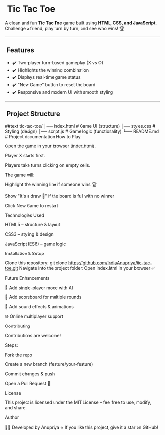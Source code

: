 # ​ Tic Tac Toe

A clean and fun **Tic Tac Toe** game built using **HTML, CSS, and JavaScript**.  
Challenge a friend, play turn by turn, and see who wins! 🏆  

---

## ​ Features
- ✔️ Two-player turn-based gameplay (X vs O)  
- ✔️ Highlights the winning combination  
- ✔️ Displays real-time game status  
- ✔️ "New Game" button to reset the board  
- ✔️ Responsive and modern UI with smooth styling  

---

## ​ Project Structure
##text
tic-tac-toe/
│── index.html   # Game UI (structure)
│── styles.css   # Styling (design)
│── script.js    # Game logic (functionality)
└── README.md    # Project documentation
How to Play

Open the game in your browser (index.html).

Player X starts first.

Players take turns clicking on empty cells.

The game will:

Highlight the winning line if someone wins 🏆

Show "It's a draw 🤝" if the board is full with no winner

Click New Game to restart

Technologies Used

HTML5 – structure & layout

CSS3 – styling & design

JavaScript (ES6) – game logic

Installation & Setup

Clone this repository:
git clone https://github.com/IndlaAnupriya/tic-tac-toe.git
Navigate into the project folder:
Open index.html in your browser ✅

Future Enhancements

🤖 Add single-player mode with AI

🏅 Add scoreboard for multiple rounds

🎵 Add sound effects & animations

🌐 Online multiplayer support

Contributing

Contributions are welcome!

Steps:

Fork the repo

Create a new branch (feature/your-feature)

Commit changes & push

Open a Pull Request 🚀

License

This project is licensed under the MIT License – feel free to use, modify, and share.

Author

👩‍💻 Developed by Anupriya
⭐ If you like this project, give it a star on GitHub!
